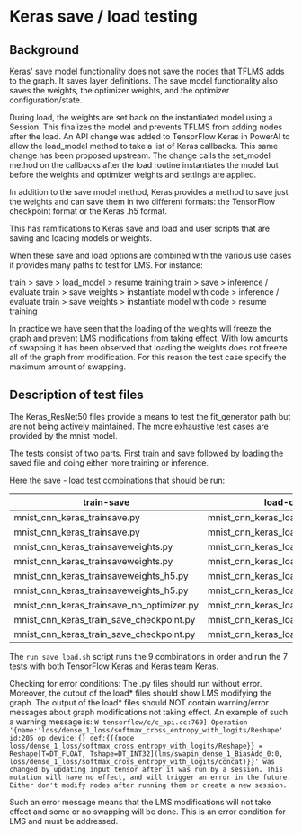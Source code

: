# Keras save / load testing

## Background
Keras' save model functionality does not save the nodes that TFLMS adds to
the graph. It saves layer definitions. The save model functionality also
saves the weights, the optimizer weights, and the optimizer configuration/state.

During load, the weights are set back on the instantiated model using a
Session. This finalizes the model and prevents TFLMS from adding nodes after
the load. An API change was added to TensorFlow Keras in PowerAI to allow
the load_model method to take a list of Keras callbacks. This same change
has been proposed upstream. The change calls the set_model method on the
callbacks after the load routine instantiates the model but before the
weights and optimizer weights and settings are applied.

In addition to the save model method, Keras provides a method to save just
the weights and can save them in two different formats: the TensorFlow
checkpoint format or the Keras .h5 format.

This has ramifications to Keras save and load and user scripts that are
saving and loading models or weights.

When these save and load options are combined with the various use cases it
provides many paths to test for LMS. For instance:

train > save > load_model > resume training
train > save > inference / evaluate
train > save weights > instantiate model with code > inference / evaluate
train > save weights > instantiate model with code > resume training

In practice we have seen that the loading of the weights will freeze the graph
and prevent LMS modifications from taking effect. With low amounts of swapping
it has been observed that loading the weights does not freeze all of the
graph from modification. For this reason the test case specify the
maximum amount of swapping.

## Description of test files

The Keras_ResNet50 files provide a means to test the fit_generator path but
are not being actively maintained. The more exhaustive test cases are provided
by the mnist model.

The tests consist of two parts. First train and save followed by loading the
saved file and doing either more training or inference.

Here the save - load test combinations that should be run:

| train-save                                  | load-other action               |
|---------------------------------------------|---------------------------------|
| mnist_cnn_keras_trainsave.py                |  mnist_cnn_keras_loadtrain.py   |
| mnist_cnn_keras_trainsave.py                |  mnist_cnn_keras_loadpredict.py |
| mnist_cnn_keras_trainsaveweights.py         |  mnist_cnn_keras_loadweights_train.py |
| mnist_cnn_keras_trainsaveweights.py         |  mnist_cnn_keras_loadweights_predict.py |
| mnist_cnn_keras_trainsaveweights_h5.py      |  mnist_cnn_keras_loadweights_h5_train.py |
| mnist_cnn_keras_trainsaveweights_h5.py      |  mnist_cnn_keras_loadweights_h5_predict.py |
| mnist_cnn_keras_trainsave_no_optimizer.py   |  mnist_cnn_keras_loadpredict.py |
| mnist_cnn_keras_train_save_checkpoint.py    | mnist_cnn_keras_load_checkpoint_train.py |
| mnist_cnn_keras_train_save_checkpoint.py    | mnist_cnn_keras_load_checkpoint_predict.py |

The `run_save_load.sh` script runs the 9 combinations in order and
run the 7 tests with both TensorFlow Keras and Keras team Keras.

Checking for error conditions:
The .py files should run without error. Moreover, the output of the load* files
should show LMS modifying the graph. The output of the load* files should NOT
contain warning/error messages about graph modifications not taking effect. An
example of such a warning message is: `W tensorflow/c/c_api.cc:769] Operation '{name:'loss/dense_1_loss/softmax_cross_entropy_with_logits/Reshape' id:205 op device:{} def:{{{node loss/dense_1_loss/softmax_cross_entropy_with_logits/Reshape}} = Reshape[T=DT_FLOAT, Tshape=DT_INT32](lms/swapin_dense_1_BiasAdd_0:0, loss/dense_1_loss/softmax_cross_entropy_with_logits/concat)}}' was changed by updating input tensor after it was run by a session. This mutation will have no effect, and will trigger an error in the future. Either don't modify nodes after running them or create a new session.`

Such an error message means that the LMS modifications will not take effect and some or
no swapping will be done. This is an error condition for LMS and must be addressed.
